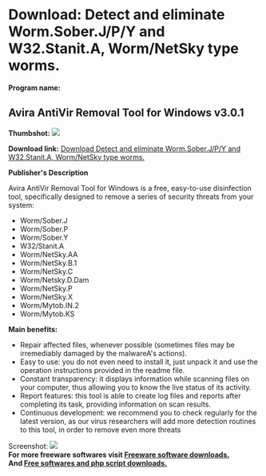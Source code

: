 # Download: Detect and eliminate Worm.Sober.J/P/Y and W32.Stanit.A, Worm/NetSky type worms.

**Program name:**

## Avira AntiVir Removal Tool for Windows v3.0.1

  
**Thumbshot:** ![](http://www.freewarefiles.com/screenshot/antivirremoval_tool_md.gif)   
  
**Download link:** [Download Detect and eliminate Worm.Sober.J/P/Y and W32.Stanit.A, Worm/NetSky type worms.](http://freesoftwares.boysofts.com/Avira-AntiVir-Removal-Tool-For-Windows-V_program_20582.html)  
  


**Publisher's Description**  
  


Avira AntiVir Removal Tool for Windows is a free, easy-to-use disinfection tool, specifically designed to remove a series of security threats from your system: 

  * Worm/Sober.J 
  * Worm/Sober.P 
  * Worm/Sober.Y 
  * W32/Stanit.A 
  * Worm/NetSky.AA 
  * Worm/NetSky.B.1 
  * Worm/NetSky.C 
  * Worm/Netsky.D.Dam 
  * Worm/NetSky.P 
  * Worm/NetSky.X 
  * Worm/Mytob.IN.2 
  * Worm/Mytob.KS 

**Main benefits:**

  * Repair affected files, whenever possible (sometimes files may be irremediably damaged by the malwareA's actions). 
  * Easy to use: you do not even need to install it, just unpack it and use the operation instructions provided in the readme file. 
  * Constant transparency: it displays information while scanning files on your computer, thus allowing you to know the live status of its activity. 
  * Report features: this tool is able to create log files and reports after completing its task, providing information on scan results. 
  * Continuous development: we recommend you to check regularly for the latest version, as our virus researchers will add more detection routines to this tool, in order to remove even more threats 

  
  
Screenshot: ![](http://www.freewarefiles.com/screenshot/antivirremoval_tool.gif)   
**For more freeware softwares visit [Freeware software downloads.](http://freesoftwares.boysofts.com/)**   
**And [Free softwares and php script downloads.](http://www.boysofts.com/)**
